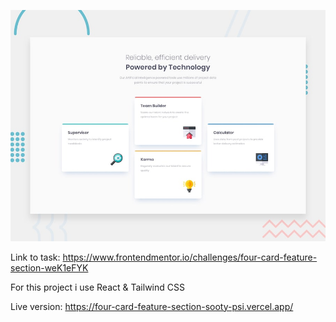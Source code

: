 ![preview](src/assets/images/desktop-preview.jpg)

Link to task: https://www.frontendmentor.io/challenges/four-card-feature-section-weK1eFYK

For this project i use React & Tailwind CSS

Live version: https://four-card-feature-section-sooty-psi.vercel.app/
